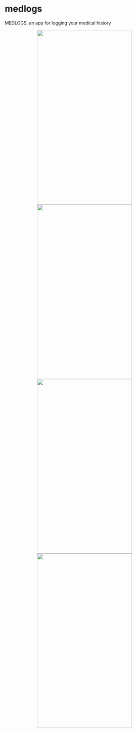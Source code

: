 # medlogs
 MEDLOGS, an app for logging your medical history
<p float="left" align="center" margin="50px">
<img src= 'https://i.ibb.co/hydw5VH/Screenshot-1699886347.png' width=300 height=550> 
<img src = 'https://i.ibb.co/hydw5VH/Screenshot-1699886347.png' width=300 height=550>
<img src = 'https://i.ibb.co/zPXM3By/Screenshot-1699886339.png' width=300 height=550>
<img src = 'https://i.ibb.co/8xVtLdY/Screenshot-1699886343.png'  width=300 height=550>

